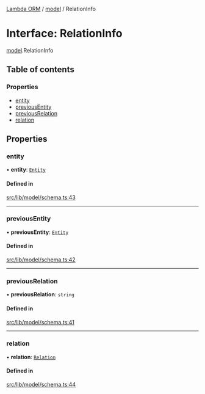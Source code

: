 [Lambda ORM](../README.md) / [model](../modules/model.md) / RelationInfo

# Interface: RelationInfo

[model](../modules/model.md).RelationInfo

## Table of contents

### Properties

- [entity](model.RelationInfo.md#entity)
- [previousEntity](model.RelationInfo.md#previousentity)
- [previousRelation](model.RelationInfo.md#previousrelation)
- [relation](model.RelationInfo.md#relation)

## Properties

### entity

• **entity**: [`Entity`](model.Entity.md)

#### Defined in

[src/lib/model/schema.ts:43](https://github.com/FlavioLionelRita/lambda-orm/blob/c5c7261/src/lib/model/schema.ts#L43)

___

### previousEntity

• **previousEntity**: [`Entity`](model.Entity.md)

#### Defined in

[src/lib/model/schema.ts:42](https://github.com/FlavioLionelRita/lambda-orm/blob/c5c7261/src/lib/model/schema.ts#L42)

___

### previousRelation

• **previousRelation**: `string`

#### Defined in

[src/lib/model/schema.ts:41](https://github.com/FlavioLionelRita/lambda-orm/blob/c5c7261/src/lib/model/schema.ts#L41)

___

### relation

• **relation**: [`Relation`](model.Relation.md)

#### Defined in

[src/lib/model/schema.ts:44](https://github.com/FlavioLionelRita/lambda-orm/blob/c5c7261/src/lib/model/schema.ts#L44)
